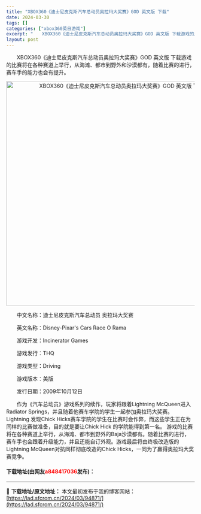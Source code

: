 ```yaml
---
title: "XBOX360《迪士尼皮克斯汽车总动员奥拉玛大奖赛》GOD 英文版 下载"
date: 2024-03-30
tags: []
categories: ["xbox360英日游戏"]
excerpt: "　　XBOX360《迪士尼皮克斯汽车总动员奥拉玛大奖赛》GOD 英文版 下载游戏的比赛将在各种赛道上举行，从海滩、都市到野外和沙漠都有，随着比赛的进行，赛车手的能力也会有提升。 　　中文名称：迪士尼皮克斯汽车总动员 奥拉玛大奖赛 　　英文名称：Disney-Pixar&#039;s Cars Race&hellip;"
layout: post
---
```


 <p>　　XBOX360《迪士尼皮克斯汽车总动员奥拉玛大奖赛》GOD 英文版 下载游戏的比赛将在各种赛道上举行，从海滩、都市到野外和沙漠都有，随着比赛的进行，赛车手的能力也会有提升。</p> <p align="center"><img align="" border="0" src="https://lad.sfcrom.cn/wp-content/uploads/2024/03/20240330_6607d8ca21c7a.webp" width="600" alt="XBOX360《迪士尼皮克斯汽车总动员奥拉玛大奖赛》GOD 英文版 下载" /></p> <p>　　中文名称：迪士尼皮克斯汽车总动员 奥拉玛大奖赛</p> <p>　　英文名称：Disney-Pixar&#39;s Cars Race O Rama</p> <p>　　游戏开发：Incinerator Games</p> <p>　　游戏发行：THQ</p> <p>　　游戏类型：Driving</p> <p>　　游戏版本：美版</p> <p>　　发行日期：2009年10月12日</p> <p>　　作为《汽车总动员》游戏系列的续作，玩家将跟着Lightning McQueen进入Radiator Springs，并且随着他赛车学院的学生一起参加奥拉玛大奖赛。Lightning 发现Chick Hicks赛车学院的学生在比赛时会作弊，而这些学生正在为同样的比赛做准备，目的就是要让Chick Hick 的学院能得到第一名。 游戏的比赛将在各种赛道上举行，从海滩、都市到野外的Baja沙漠都有。随着比赛的进行，赛车手也会跟着升级能力，并且还能自订外观。游戏最后将由终极改造版的Lightning McQueen对抗同样彻底改造的Chick Hicks，一同为了赢得奥拉玛大奖赛竞争。</p> <p><h4>下载地址(由网友<font color="red">a848417036</font>发布)：</h4></p> 

---
📖 **下载地址/原文地址：** 本文最初发布于我的博客网站：[https://lad.sfcrom.cn/2024/03/94871/](https://lad.sfcrom.cn/2024/03/94871/)
